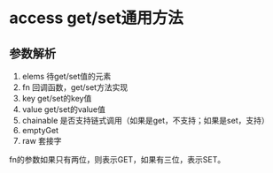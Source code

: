 # access get/set通用方法

## 参数解析

1. elems        待get/set值的元素
2. fn           回调函数，get/set方法实现
3. key          get/set的key值
4. value        get/set的value值
5. chainable    是否支持链式调用（如果是get，不支持；如果是set，支持）
6. emptyGet     
7. raw          套接字

fn的参数如果只有两位，则表示GET，如果有三位，表示SET。

